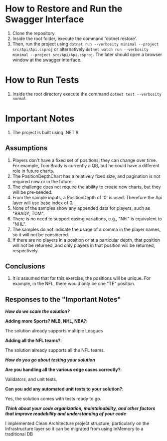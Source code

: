 # How to Restore and Run the Swagger Interface

1. Clone the repository.
2. Inside the root folder, execute the command 'dotnet restore'.
3. Then, run the project using ```dotnet run --verbosity minimal --project src/Api/Api.csproj``` or alternatively ```dotnet watch run --verbosity minimal --project src/Api/Api.csproj```. The later should open a browser window at the swagger interface.

# How to Run Tests
1. Inside the root directory execute the command ```dotnet test --verbosity normal```

# Important Notes
1. The project is built using .NET 8.

## Assumptions
1. Players don't have a fixed set of positions; they can change over time. For example, Tom Brady is currently a QB, but he could have a different role in future charts.
2. The PositionDepthChart has a relatively fixed size, and pagination is not required now or in the future.
3. The challenge does not require the ability to create new charts, but they will be pre-seeded.
4. From the sample inputs, a PositionDepth of '0' is used. Therefore the Api layer will use base index of 0.
5. None of the samples show any appended data for players, such as "BRADY, TOM".
6. There is no need to support casing variations, e.g., "Nhl" is equivalent to "NHL".
7. The samples do not indicate the usage of a comma in the player names, so it will not be considered.
8. If there are no players in a position or at a particular depth, that position will not be returned, and only players in that position will be returned, respectively.

## Conclusions
1. It is assumed that for this exercise, the positions will be unique. For example, in the NFL, there would only be one "TE" position.

## Responses to the "Important Notes"
***How do we scale the solution?***

**Adding more Sports? MLB, NHL, NBA?**: 

The solution already supports multiple Leagues

**Adding all the NFL teams?**: 
    
The solution already supports all the NFL teams.

***How do you go about testing your solution***

**Are you handling all the various edge cases correctly?**: 
    
Validators, and unit tests.

**Can you add any automated unit tests to your solution?**: 

Yes, the solution comes with tests ready to go.

***Think about your code organization, maintainability, and other factors that improve readability and understanding of your code***

I implemented Clean Architecture project structure, particularly on the Infrastructure layer so it can be migrated from using InMemory to a traditional DB